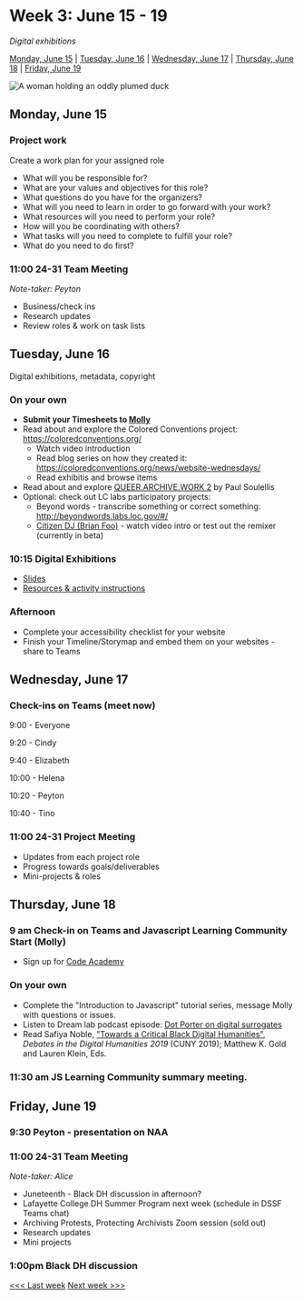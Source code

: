 # Week 3: June 15 - 19

*Digital exhibitions*

[Monday, June 15](#monday-june-15) | [Tuesday, June 16](#tuesday-june-16) | [Wednesday, June 17](#wednesday-june-17) | [Thursday, June 18](#thursday-june-18) | [Friday, June 19](#friday-june-19)


![A woman holding an oddly plumed duck](https://tile.loc.gov/storage-services/service/pnp/ppmsca/40900/40935r.jpg)


## Monday, June 15

### Project work

Create a work plan for your assigned role
- What will you be responsible for?
- What are your values and objectives for this role?
- What questions do you have for the organizers?
- What will you need to learn in order to go forward with your work?
- What resources will you need to perform your role?
- How will you be coordinating with others?
- What tasks will you need to complete to fulfill your role?
- What do you need to do first?

### 11:00 24-31 Team Meeting

*Note-taker: Peyton*

- Business/check ins
- Research updates
- Review roles & work on task lists

## Tuesday, June 16
Digital exhibitions, metadata, copyright

### On your own
- **Submit your Timesheets to [Molly](mailto:mkuchler@brynmawr.edu)**
- Read about and explore the Colored Conventions project: https://coloredconventions.org/
  - Watch video introduction
  - Read blog series on how they created it: https://coloredconventions.org/news/website-wednesdays/
  - Read exhibitis and browse items
- Read about and explore [QUEER.ARCHIVE.WORK 2](http://blog.archive.org/2019/01/25/queer-archive-work-2-1923-internet-archive-edition/) by Paul Soulellis
- Optional: check out LC labs participatory projects:
  - Beyond words - transcribe something or correct something: http://beyondwords.labs.loc.gov/#/
  - [Citizen DJ (Brian Foo)](https://citizen-dj.labs.loc.gov/) - watch video intro or test out the remixer (currently in beta)

### 10:15 Digital Exhibitions

- [Slides](https://docs.google.com/presentation/d/1kFuoObGbrydmmgLBG68V5rordGR7FbdhrFQeKrAVVnw/edit?usp=sharing)
- [Resources & activity instructions](../lessons/exhibits-1.md)

### Afternoon
- Complete your accessibility checklist for your website
- Finish your Timeline/Storymap and embed them on your websites - share to Teams

## Wednesday, June 17

### Check-ins on Teams (meet now)

9:00 - Everyone

9:20 - Cindy

9:40 - Elizabeth

10:00 - Helena

10:20 - Peyton

10:40 - Tino

### 11:00 24-31 Project Meeting
- Updates from each project role
- Progress towards goals/deliverables
- Mini-projects & roles

## Thursday, June 18

### 9 am Check-in on Teams and Javascript Learning Community Start (Molly)
- Sign up for [Code Academy](https://www.codecademy.com/catalog/language/javascript)

### On your own
- Complete the "Introduction to Javascript" tutorial series, message Molly with questions or issues.
- Listen to Dream lab podcast episode: [Dot Porter on digital surrogates](https://soundcloud.com/price-lab)
- Read Safiya Noble, ["Towards a Critical Black Digital Humanities"](https://dhdebates.gc.cuny.edu/read/untitled-f2acf72c-a469-49d8-be35-67f9ac1e3a60/section/5aafe7fe-db7e-4ec1-935f-09d8028a2687#ch02), *Debates in the Digital Humanities 2019* (CUNY 2019); Matthew K. Gold and Lauren Klein, Eds.


### 11:30 am JS Learning Community summary meeting.

## Friday, June 19

### 9:30 Peyton - presentation on NAA

### 11:00 24-31 Team Meeting
*Note-taker: Alice*
- Juneteenth - Black DH discussion in afternoon?
- Lafayette College DH Summer Program next week (schedule in DSSF Teams chat)
- Archiving Protests, Protecting Archivists Zoom session (sold out)
- Research updates
- Mini projects

### 1:00pm Black DH discussion

<!--
## Priorities
- [ ] Read Kim Gallon's ["Making a Case for the Black Digital Humanities"](https://dhdebates.gc.cuny.edu/read/untitled/section/fa10e2e1-0c3d-4519-a958-d823aac989eb)
-->

[<<< Last week](/2-webdev.md) [Next week >>>](/4-data.md)
